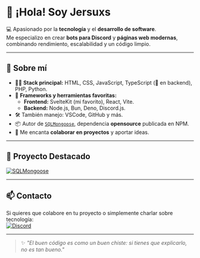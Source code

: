# 👋 ¡Hola! Soy Jersuxs

💻 Apasionado por la **tecnología** y el **desarrollo de software**.  
Me especializo en crear **bots para Discord** y **páginas web modernas**, combinando rendimiento, escalabilidad y un código limpio.

---

## 🚀 Sobre mí
- 👨‍💻 **Stack principal:** HTML, CSS, JavaScript, TypeScript (💖 en backend), PHP, Python.  
- 🎯 **Frameworks y herramientas favoritas:**  
  - **Frontend:** SvelteKit (mi favorito), React, Vite.  
  - **Backend:** Node.js, Bun, Deno, Discord.js.  
- 🛠 También manejo: VSCode, GitHub y más.  
- 📦 Autor de [`SQLMongoose`](https://github.com/Jersuxs/SQLMongoose), dependencia **opensource** publicada en NPM.  
- 🤝 Me encanta **colaborar en proyectos** y aportar ideas.

---

## 📌 Proyecto Destacado
[![SQLMongoose](https://github-readme-stats.vercel.app/api/pin/?username=Jersuxs&repo=SQLMongoose&theme=github_dark)](https://github.com/Jersuxs/SQLMongoose)

---

## 📫 Contacto
Si quieres que colabore en tu proyecto o simplemente charlar sobre tecnología:  
[![Discord](https://img.shields.io/badge/Discord-Jersuxs%230001-5865F2?logo=discord&logoColor=white)](https://discord.com/users/894623851261083689)  

---

> ✨ *"El buen código es como un buen chiste: si tienes que explicarlo, no es tan bueno."*

